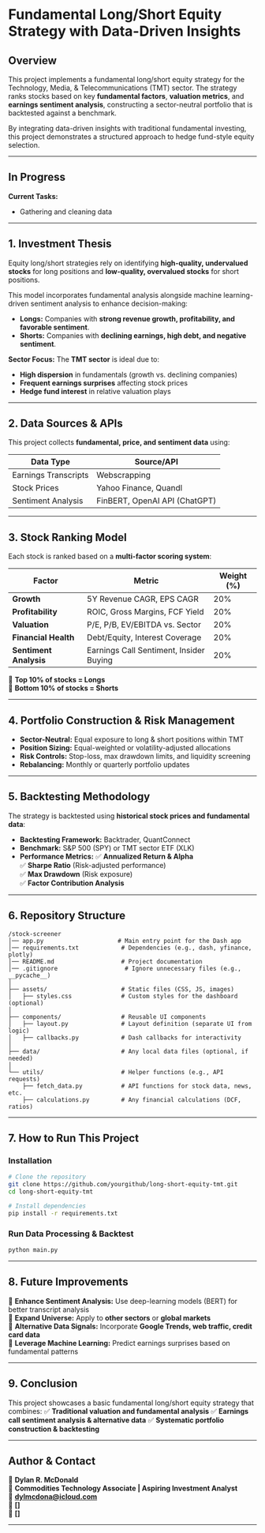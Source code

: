# Fundamental Long/Short Equity Strategy with Data-Driven Insights

## **Overview**
This project implements a fundamental long/short equity strategy for the Technology, Media, & Telecommunications (TMT) sector. The strategy ranks stocks based on key **fundamental factors**, **valuation metrics**, and **earnings sentiment analysis**, constructing a sector-neutral portfolio that is backtested against a benchmark.

By integrating data-driven insights with traditional fundamental investing, this project demonstrates a structured approach to hedge fund-style equity selection.

---
## **In Progress**

**Current Tasks:**
- Gathering and cleaning data

---
## **1. Investment Thesis**
Equity long/short strategies rely on identifying **high-quality, undervalued stocks** for long positions and **low-quality, overvalued stocks** for short positions.

This model incorporates fundamental analysis alongside machine learning-driven sentiment analysis to enhance decision-making:

- **Longs:** Companies with **strong revenue growth, profitability, and favorable sentiment**.
- **Shorts:** Companies with **declining earnings, high debt, and negative sentiment**.

**Sector Focus:** The **TMT sector** is ideal due to:
- **High dispersion** in fundamentals (growth vs. declining companies)
- **Frequent earnings surprises** affecting stock prices
- **Hedge fund interest** in relative valuation plays

---
## **2. Data Sources & APIs**
This project collects **fundamental, price, and sentiment data** using:

| **Data Type**          | **Source/API**                 |
|------------------------|--------------------------------|
| Earnings Transcripts  | Webscrapping |
| Stock Prices          | Yahoo Finance, Quandl          |
| Sentiment Analysis    | FinBERT, OpenAI API (ChatGPT)  |

---
## **3. Stock Ranking Model**
Each stock is ranked based on a **multi-factor scoring system**:

| **Factor**             | **Metric**                     | **Weight (%)** |
|------------------------|--------------------------------|---------------|
| **Growth**             | 5Y Revenue CAGR, EPS CAGR     | 20%           |
| **Profitability**      | ROIC, Gross Margins, FCF Yield | 20%           |
| **Valuation**          | P/E, P/B, EV/EBITDA vs. Sector | 20%           |
| **Financial Health**   | Debt/Equity, Interest Coverage | 20%           |
| **Sentiment Analysis** | Earnings Call Sentiment, Insider Buying | 20% |

📌 **Top 10% of stocks = Longs**  
📌 **Bottom 10% of stocks = Shorts**  

---
## **4. Portfolio Construction & Risk Management**
- **Sector-Neutral:** Equal exposure to long & short positions within TMT
- **Position Sizing:** Equal-weighted or volatility-adjusted allocations
- **Risk Controls:** Stop-loss, max drawdown limits, and liquidity screening
- **Rebalancing:** Monthly or quarterly portfolio updates

---
## **5. Backtesting Methodology**
The strategy is backtested using **historical stock prices and fundamental data**:

- **Backtesting Framework:** Backtrader, QuantConnect
- **Benchmark:** S&P 500 (SPY) or TMT sector ETF (XLK)
- **Performance Metrics:**
  ✅ **Annualized Return & Alpha**  
  ✅ **Sharpe Ratio** (Risk-adjusted performance)  
  ✅ **Max Drawdown** (Risk exposure)  
  ✅ **Factor Contribution Analysis**  

---
## **6. Repository Structure**
```
/stock-screener
│── app.py                     # Main entry point for the Dash app
│── requirements.txt            # Dependencies (e.g., dash, yfinance, plotly)
│── README.md                   # Project documentation
│── .gitignore                   # Ignore unnecessary files (e.g., __pycache__)
│
├── assets/                     # Static files (CSS, JS, images)
│   ├── styles.css              # Custom styles for the dashboard (optional)
│
├── components/                 # Reusable UI components
│   ├── layout.py               # Layout definition (separate UI from logic)
│   ├── callbacks.py            # Dash callbacks for interactivity
│
├── data/                       # Any local data files (optional, if needed)
│
└── utils/                      # Helper functions (e.g., API requests)
    ├── fetch_data.py           # API functions for stock data, news, etc.
    ├── calculations.py         # Any financial calculations (DCF, ratios)
```

---
## **7. How to Run This Project**
### **Installation**
```bash
# Clone the repository
git clone https://github.com/yourgithub/long-short-equity-tmt.git
cd long-short-equity-tmt

# Install dependencies
pip install -r requirements.txt
```

### **Run Data Processing & Backtest**
```bash
python main.py
```

---
## **8. Future Improvements**
🔹 **Enhance Sentiment Analysis:** Use deep-learning models (BERT) for better transcript analysis  
🔹 **Expand Universe:** Apply to **other sectors** or **global markets**  
🔹 **Alternative Data Signals:** Incorporate **Google Trends, web traffic, credit card data**  
🔹 **Leverage Machine Learning:** Predict earnings surprises based on fundamental patterns  

---
## **9. Conclusion**
This project showcases a basic fundamental long/short equity strategy that combines:
✅ **Traditional valuation and fundamental analysis**
✅ **Earnings call sentiment analysis & alternative data**
✅ **Systematic portfolio construction & backtesting**

---
## **Author & Contact**
👤 **Dylan R. McDonald**  
💼 **Commodities Technology Associate | Aspiring Investment Analyst**  
📧 **dylmcdona@icloud.com**  
🔗 **[]**  
📂 **[]**  

---